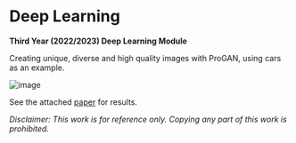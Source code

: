# Deep Learning
**Third Year (2022/2023) Deep Learning Module**

Creating unique, diverse and high quality images with ProGAN, using cars as an example. 

![image](https://github.com/user-attachments/assets/2c237a2c-c51f-432f-881d-3f24a0e3e871)

See the attached [paper](https://drive.google.com/file/d/1grFnpLfFxxrfLG1e2dEXE1zptXvoY3II/view?usp=sharing) for results.

_Disclaimer: This work is for reference only. Copying any part of this work is prohibited._
